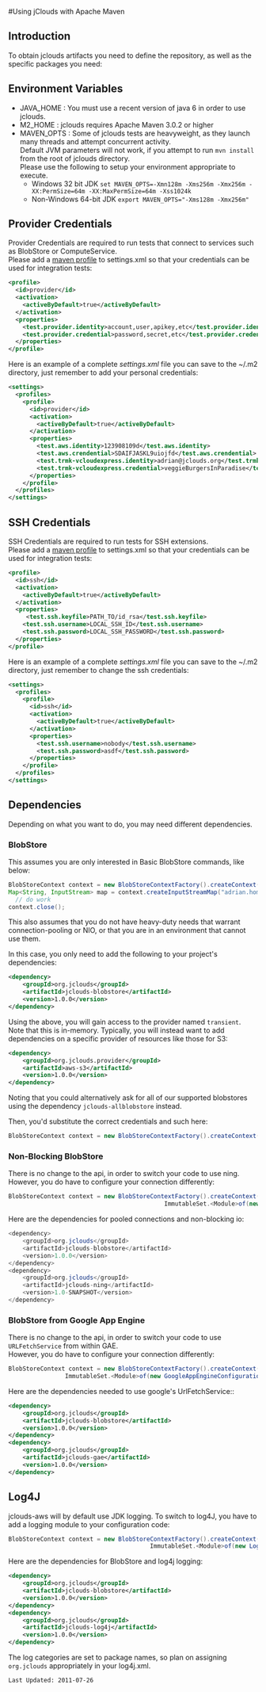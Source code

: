 #Using jClouds with Apache Maven

## Introduction

To obtain jclouds artifacts you need to define the repository, as well as the specific packages you need:

## Environment Variables

* JAVA_HOME : You must use a recent version of java 6 in order to use jclouds.
* M2_HOME : jclouds requires Apache Maven 3.0.2 or higher
* MAVEN_OPTS : Some of jclouds tests are heavyweight, as they launch many threads and attempt concurrent activity.  
	Default JVM parameters will not work, if you attempt to run `mvn install` from the root of jclouds directory.  
	Please use the following to setup your environment appropriate to execute.
	* Windows 32 bit JDK
	`set MAVEN_OPTS=-Xmn128m -Xms256m -Xmx256m -XX:PermSize=64m -XX:MaxPermSize=64m -Xss1024k`
	* Non-Windows 64-bit JDK
	`export MAVEN_OPTS="-Xms128m -Xmx256m"`

## Provider Credentials

Provider Credentials are required to run tests that connect to services such as BlobStore or ComputeService.  
Please add a [maven profile](http://maven.apache.org/guides/introduction/introduction-to-profiles.html) to settings.xml 
so that your credentials can be used for integration tests:

```xml
<profile>
  <id>provider</id>
  <activation>
    <activeByDefault>true</activeByDefault>
  </activation>
  <properties>
    <test.provider.identity>account,user,apikey,etc</test.provider.identity>
    <test.provider.credential>password,secret,etc</test.provider.credential>
  </properties>
</profile>
```

Here is an example of a complete _settings.xml_ file you can save to the ~/.m2 directory, just remember to add your personal credentials:

```xml
<settings>
  <profiles>
    <profile>
      <id>provider</id>
      <activation>
        <activeByDefault>true</activeByDefault>
      </activation>
      <properties>
        <test.aws.identity>123908109d</test.aws.identity>
        <test.aws.crendential>SDAIFJASKL9uiojfd</test.aws.crendential>
        <test.trmk-vcloudexpress.identity>adrian@jclouds.org</test.trmk-vcloudexpress.identity>
        <test.trmk-vcloudexpress.credential>veggieBurgersInParadise</test.trmk-vcloudexpress.credential>
      </properties>
    </profile>
  </profiles>
</settings>
```

## SSH Credentials

SSH Credentials are required to run tests for SSH extensions.  
Please add a [maven profile](http://maven.apache.org/guides/introduction/introduction-to-profiles.html) to settings.xml 
so that your credentials can be used for integration tests:

```xml
<profile>
  <id>ssh</id>
  <activation>
    <activeByDefault>true</activeByDefault>
  </activation>
  <properties>
     <test.ssh.keyfile>PATH_TO/id_rsa</test.ssh.keyfile>
    <test.ssh.username>LOCAL_SSH_ID</test.ssh.username>
    <test.ssh.password>LOCAL_SSH_PASSWORD</test.ssh.password>
  </properties>
</profile>
```

Here is an example of a complete _settings.xml_ file you can save to the ~/.m2 directory, just remember to change the ssh credentials:

```xml
<settings>
  <profiles>
    <profile>
      <id>ssh</id>
      <activation>
        <activeByDefault>true</activeByDefault>
      </activation>
      <properties>
        <test.ssh.username>nobody</test.ssh.username>
        <test.ssh.password>asdf</test.ssh.password>
      </properties>
    </profile>
  </profiles>
</settings>
```

## Dependencies

Depending on what you want to do, you may need different dependencies.

### BlobStore

This assumes you are only interested in Basic BlobStore commands, like below:

```java
BlobStoreContext context = new BlobStoreContextFactory().createContext(provider, identity, credential);
Map<String, InputStream> map = context.createInputStreamMap("adrian.home");
  // do work
context.close();
```

This also assumes that you do not have heavy-duty needs that warrant connection-pooling or NIO, 
or that you are in an environment that cannot use them.

In this case, you only need to add the following to your project's dependencies:
```xml
<dependency>
    <groupId>org.jclouds</groupId>
    <artifactId>jclouds-blobstore</artifactId>
    <version>1.0.0</version>
</dependency>
```
Using the above, you will gain access to the provider named `transient`.  Note that this is in-memory.  Typically, you will instead want to add dependencies on a specific provider of resources like those for S3:

```xml
<dependency>
    <groupId>org.jclouds.provider</groupId>
    <artifactId>aws-s3</artifactId>
    <version>1.0.0</version>
</dependency>
```

Noting that you could alternatively ask for all of our supported blobstores using the dependency `jclouds-allblobstore` instead.

Then, you'd substitute the correct credentials and such here:
```java
BlobStoreContext context = new BlobStoreContextFactory().createContext("aws-s3", accessKey, secret);
```

### Non-Blocking BlobStore
There is no change to the api, in order to switch your code to use ning. 
 However, you do have to configure your connection differently:
```java
BlobStoreContext context = new BlobStoreContextFactory().createContext(provider, identity, credential,
 											ImmutableSet.<Module>of(new NingHttpCommandExecutorServiceModule()));
```

Here are the dependencies for pooled connections and non-blocking io:

```java
<dependency>
    <groupId>org.jclouds</groupId>
    <artifactId>jclouds-blobstore</artifactId>
    <version>1.0.0</version>
</dependency>
<dependency>
    <groupId>org.jclouds</groupId>
    <artifactId>jclouds-ning</artifactId>
    <version>1.0-SNAPSHOT</version>
</dependency>
```

### BlobStore from Google App Engine

There is no change to the api, in order to switch your code to use `URLFetchService` from within GAE.  
However, you do have to configure your connection differently:

```java
BlobStoreContext context = new BlobStoreContextFactory().createContext(provider, identity, credential, 
				ImmutableSet.<Module>of(new GoogleAppEngineConfigurationModule()));
```

Here are the dependencies needed to use google's UrlFetchService::
```xml
<dependency>
    <groupId>org.jclouds</groupId>
    <artifactId>jclouds-blobstore</artifactId>
    <version>1.0.0</version>
</dependency>
<dependency>
    <groupId>org.jclouds</groupId>
    <artifactId>jclouds-gae</artifactId>
    <version>1.0.0</version>
</dependency>
```

## Log4J

jclouds-aws will by default use JDK logging.  To switch to log4J, you have to add a logging module to your configuration code:

```java
BlobStoreContext context = new BlobStoreContextFactory().createContext(provider, identity, credential, 
										ImmutableSet.<Module>of(new Log4JLoggingModule()));
```

Here are the dependencies for BlobStore and log4j logging:

```xml
<dependency>
    <groupId>org.jclouds</groupId>
    <artifactId>jclouds-blobstore</artifactId>
    <version>1.0.0</version>
</dependency>
<dependency>
    <groupId>org.jclouds</groupId>
    <artifactId>jclouds-log4j</artifactId>
    <version>1.0.0</version>
</dependency>
```

The log categories are set to package names, so plan on assigning `org.jclouds` appropriately in your log4j.xml.

`Last Updated: 2011-07-26`
